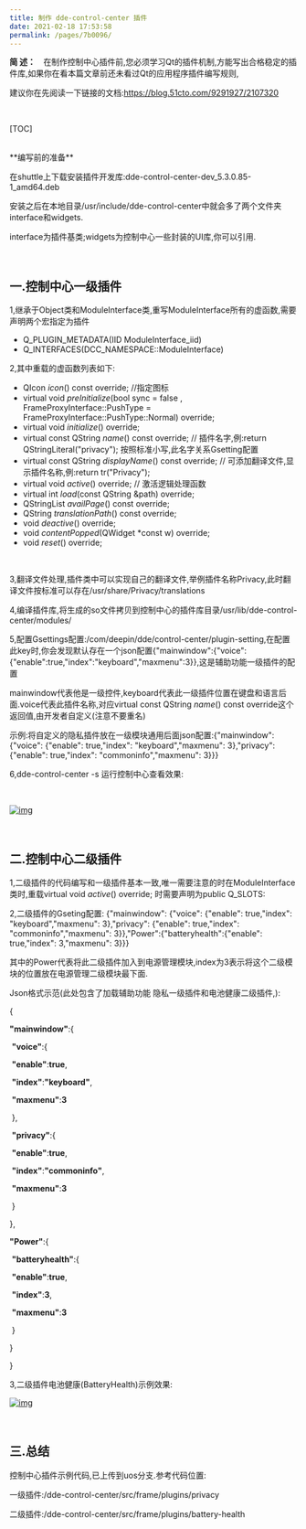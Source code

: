 ```yaml
---
title: 制作 dde-control-center 插件
date: 2021-02-18 17:53:58
permalink: /pages/7b0096/
---
```


**简  述：**　在制作控制中心插件前,您必须学习Qt的插件机制,方能写出合格稳定的插件库,如果你在看本篇文章前还未看过Qt的应用程序插件编写规则,

建议你在先阅读一下链接的文档:https://blog.51cto.com/9291927/2107320

<br>

<!-- more -->

[TOC]

<br>
**编写前的准备**

在shuttle上下载安装插件开发库:dde-control-center-dev_5.3.0.85-1_amd64.deb

安装之后在本地目录/usr/include/dde-control-center中就会多了两个文件夹interface和widgets.

interface为插件基类;widgets为控制中心一些封装的UI库,你可以引用.

<br>

## **一.控制中心一级插件**

1,继承于Object类和ModuleInterface类,重写ModuleInterface所有的虚函数,需要声明两个宏指定为插件

- Q_PLUGIN_METADATA(IID ModuleInterface_iid)
- Q_INTERFACES(DCC_NAMESPACE::ModuleInterface)

2,其中重载的虚函数列表如下:

- QIcon *icon*() const override; //指定图标
- virtual void *preInitialize*(bool sync = false , FrameProxyInterface::PushType = FrameProxyInterface::PushType::Normal) override;
- virtual void *initialize*() override;
- virtual const QString *name*() const override; // 插件名字,例:return QStringLiteral("privacy"); 按照标准小写,此名字关系Gsetting配置
- virtual const QString *displayName*() const override; // 可添加翻译文件,显示插件名称,例:return tr("Privacy");
- virtual void *active*() override; // 激活逻辑处理函数
- virtual int *load*(const QString &path) override;
- QStringList *availPage*() const override;
- QString *translationPath*() const override;
- void *deactive*() override;
- void *contentPopped*(QWidget *const w) override;
- void *reset*() override;

<br>

3,翻译文件处理,插件类中可以实现自己的翻译文件,举例插件名称Privacy,此时翻译文件按标准可以存在/usr/share/Privacy/translations

4,编译插件库,将生成的so文件拷贝到控制中心的插件库目录/usr/lib/dde-control-center/modules/

5,配置Gsettings配置:/com/deepin/dde/control-center/plugin-setting,在配置此key时,你会发现默认存在一个json配置{"mainwindow":{"voice":{"enable":true,"index":"keyboard","maxmenu":3}},这是辅助功能一级插件的配置

mainwindow代表他是一级控件,keyboard代表此一级插件位置在键盘和语言后面.voice代表此插件名称,对应virtual const QString *name*() const override这个返回值,由开发者自定义(注意不要重名)

示例:将自定义的隐私插件放在一级模块通用后面json配置:{"mainwindow": {"voice": {"enable": true,"index": "keyboard","maxmenu": 3},"privacy": {"enable": true,"index": "commoninfo","maxmenu": 3}}}

6,dde-control-center -s 运行控制中心查看效果:

<br>

[![img](https://wikidev.uniontech.com/images/0/0a/Control-center_First_level_plug-in.png)](https://wikidev.uniontech.com/index.php?title=文件:Control-center_First_level_plug-in.png)

<br>

## **二.控制中心二级插件**

1,二级插件的代码编写和一级插件基本一致,唯一需要注意的时在ModuleInterface类时,重载virtual void *active*() override; 时需要声明为public Q_SLOTS:

2,二级插件的Gseting配置: {"mainwindow": {"voice": {"enable": true,"index": "keyboard","maxmenu": 3},"privacy": {"enable": true,"index": "commoninfo","maxmenu": 3}},"Power":{"batteryhealth":{"enable": true,"index": 3,"maxmenu": 3}}}

其中的Power代表将此二级插件加入到电源管理模块,index为3表示将这个二级模块的位置放在电源管理二级模块最下面.

Json格式示范(此处包含了加载辅助功能 隐私一级插件和电池健康二级插件,):

{

  **"mainwindow"**:{

​    **"voice"**:{

​      **"enable"**:**true**,

​      **"index"**:**"keyboard"**,

​      **"maxmenu"**:**3**

​    },

​    **"privacy"**:{

​      **"enable"**:**true**,

​      **"index"**:**"commoninfo"**,

​      **"maxmenu"**:**3**

​    }

  },

  **"Power"**:{

​    **"batteryhealth"**:{

​      **"enable"**:**true**,

​      **"index"**:**3**,

​      **"maxmenu"**:**3**

​    }

  }

}

3,二级插件电池健康(BatteryHealth)示例效果:

[![img](https://wikidev.uniontech.com/images/b/bb/Control-center_second_level_plug-in.png)](https://wikidev.uniontech.com/index.php?title=文件:Control-center_second_level_plug-in.png)

<br>

## **三.总结**

控制中心插件示例代码,已上传到uos分支.参考代码位置:

一级插件:/dde-control-center/src/frame/plugins/privacy

二级插件:/dde-control-center/src/frame/plugins/battery-health